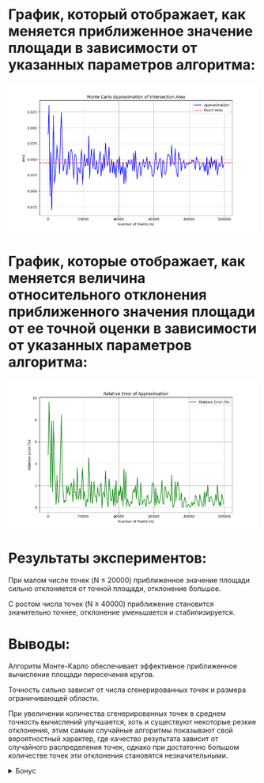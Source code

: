 # График, который отображает, как меняется приближенное значение площади в зависимости от указанных параметров алгоритма:
![Figure_1.png](Figure_1.png)
# График, которые отображает, как меняется величина относительного отклонения приближенного значения площади от ее точной оценки в зависимости от указанных параметров алгоритма:
![Figure_2.png](Figure_2.png)


# Результаты экспериментов:

При малом числе точек (N ≤ 20000) приближенное значение площади сильно отклоняется от точной площади, отклонение большое.

С ростом числа точек (N ≥ 40000) приближение становится значительно точнее, отклонение уменьшается и стабилизируется.

# Выводы:

Алгоритм Монте-Карло обеспечивает эффективное приближенное вычисление площади пересечения кругов.

Точность сильно зависит от числа сгенерированных точек и размера ограничивающей области.

При увеличении количества сгенерированных точек в среднем точность вычислений улучшается, хоть и существуют некоторые резкие отклонения, этим самым случайные алгоритмы показывают
свой вероятностный характер, где качество результата зависит от случайного распределения точек,
однако при достаточно большом количестве точек эти отклонения становятся незначительными.


<details>
  <summary>Бонус</summary>
   <img src="https://images-wixmp-ed30a86b8c4ca887773594c2.wixmp.com/f/f6e5f327-1c1b-4b17-96d7-587e5f0de844/d2lfsl4-c66eaab4-f612-4a79-8477-907292359384.gif?token=eyJ0eXAiOiJKV1QiLCJhbGciOiJIUzI1NiJ9.eyJzdWIiOiJ1cm46YXBwOjdlMGQxODg5ODIyNjQzNzNhNWYwZDQxNWVhMGQyNmUwIiwiaXNzIjoidXJuOmFwcDo3ZTBkMTg4OTgyMjY0MzczYTVmMGQ0MTVlYTBkMjZlMCIsIm9iaiI6W1t7InBhdGgiOiJcL2ZcL2Y2ZTVmMzI3LTFjMWItNGIxNy05NmQ3LTU4N2U1ZjBkZTg0NFwvZDJsZnNsNC1jNjZlYWFiNC1mNjEyLTRhNzktODQ3Ny05MDcyOTIzNTkzODQuZ2lmIn1dXSwiYXVkIjpbInVybjpzZXJ2aWNlOmZpbGUuZG93bmxvYWQiXX0.dVkHBz7AgXXXQ5HPJmqOxHt93lgGIX7g29eVEsNXyGk" width="500"/>
</details>
